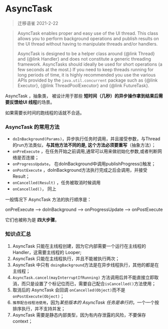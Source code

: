 # AsyncTask

> 迁移语雀 2021-2-22


> AsyncTask enables proper and easy use of the UI thread. This class allows you
> to perform background operations and publish results on the UI thread without
> having to manipulate threads and/or handlers.
>
> AsyncTask is designed to be a helper class around {@link Thread} and {@link Handler}
> and does not constitute a generic threading framework. AsyncTasks should ideally be
> used for short operations (a few seconds at the most.) If you need to keep threads
> running for long periods of time, it is highly recommended you use the various APIs
> provided by the <code>java.util.concurrent</code> package such as {@link Executor},
> {@link ThreadPoolExecutor} and {@link FutureTask}.



AsyncTask ，抽象类， 被设计用于那些 **短时间（几秒）的异步操作拿到结果后需要反馈给UI 线程**的场景。



如果需要长时间的跑线程的话就不合适。



### AsyncTask 的常用方法



- `doInBackground(Params)`，异步执行任务时调用，并且接受参数，与Thread的run方法类似，**与其他方法不同的是, 这个方法必须要重写**（抽象方法）；
- `onPreExecute` ，在任务开始之前调用,通常可以用来做初始化参数,或者判断网络是否连接；
- `onProgressUpdate`， 在doInBackground中调用publishProgress()触发；
- `onPostExecute` ，doInBackground方法执行完成之后会调用，并接受Result；
- `onCancelled(Result)` ，任务被取消时候调用
- `onCancelled()`， 同上



一般情况下 AsyncTask 方法的执行顺序是：

onPreExecute —> doInBackground —> onProgressUpdate —> onPostExecute

它们也被称为是 **四大步骤**。



### 知识点汇总



1. AsyncTask 只能在主线程创建，因为它内部需要一个运行在主线程的 Handler，这需要主线程的 Looper;
2. AsyncTask 只能在主线程执行，并且不能被执行两次；
3. AsyncTask 中只有 `doingBackground`方法是在异步线程执行，其他的都是在主线程；
4. `AsyncTask.cancel(mayInterruptIfRunning)` 方法调用后并不能直接立即取消，而只是设置了个标记位而已，需要自己配合`isCancelled()`方法使用；
5. 取消后的 AsyncTask 会回调 `onCancelled(Object)`而不是 `onPostExecute(Object)`；
6. `推荐配合线程池使用`，因为*某些版本的 AsyncTask 任务是串行的*，一个一个按排序执行，并不支持并发；
7. AsyncTask 需要是静态内部类型，因为有内存泄露的风险，不要保存 context；